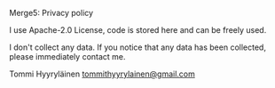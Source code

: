 Merge5: Privacy policy

I use Apache-2.0 License, code is stored here and can be freely used.

I don't collect any data.
If you notice that any data has been collected, please immediately contact me.

Tommi Hyyryläinen
tommithyyrylainen@gmail.com
